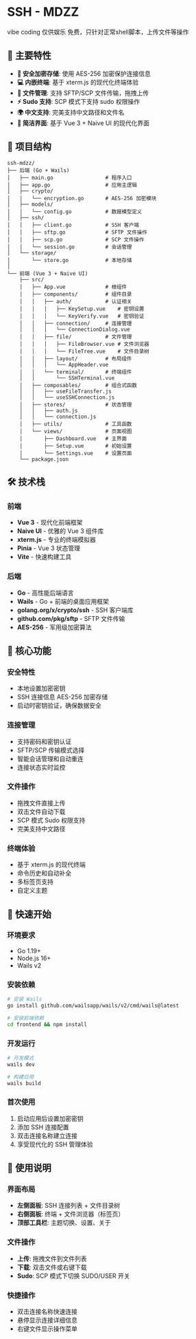# SSH - MDZZ 

vibe coding 仅供娱乐
免费，只针对正常shell脚本，上传文件等操作

## 🚀 主要特性

- **🔐 安全加密存储**: 使用 AES-256 加密保护连接信息
- **💻 内嵌终端**: 基于 xterm.js 的现代化终端体验
- **📁 文件管理**: 支持 SFTP/SCP 文件传输，拖拽上传
- **⚡ Sudo 支持**: SCP 模式下支持 sudo 权限操作
- **🌍 中文支持**: 完美支持中文路径和文件名
- **🎯 简洁界面**: 基于 Vue 3 + Naive UI 的现代化界面

## 📁 项目结构

```
ssh-mdzz/
├── 后端 (Go + Wails)
│   ├── main.go                 # 程序入口
│   ├── app.go                  # 应用主逻辑
│   ├── crypto/
│   │   └── encryption.go       # AES-256 加密模块
│   ├── models/
│   │   └── config.go           # 数据模型定义
│   ├── ssh/
│   │   ├── client.go           # SSH 客户端
│   │   ├── sftp.go             # SFTP 文件操作
│   │   ├── scp.go              # SCP 文件操作
│   │   └── session.go          # 会话管理
│   └── storage/
│       └── store.go            # 本地存储
│
└── 前端 (Vue 3 + Naive UI)
    ├── src/
    │   ├── App.vue             # 根组件
    │   ├── components/         # 组件目录
    │   │   ├── auth/           # 认证相关
    │   │   │   ├── KeySetup.vue    # 密钥设置
    │   │   │   └── KeyVerify.vue   # 密钥验证
    │   │   ├── connection/     # 连接管理
    │   │   │   └── ConnectionDialog.vue
    │   │   ├── file/           # 文件管理
    │   │   │   ├── FileBrowser.vue # 文件浏览器
    │   │   │   └── FileTree.vue    # 文件目录树
    │   │   ├── layout/         # 布局组件
    │   │   │   └── AppHeader.vue
    │   │   └── terminal/       # 终端组件
    │   │       └── SSHTerminal.vue
    │   ├── composables/        # 组合式函数
    │   │   ├── useFileTransfer.js
    │   │   └── useSSHConnection.js
    │   ├── stores/             # 状态管理
    │   │   ├── auth.js
    │   │   └── connection.js
    │   ├── utils/              # 工具函数
    │   └── views/              # 页面视图
    │       ├── Dashboard.vue   # 主界面
    │       ├── Setup.vue       # 初始设置
    │       └── Settings.vue    # 设置页面
    └── package.json
```

## 🛠️ 技术栈

### 前端
- **Vue 3** - 现代化前端框架
- **Naive UI** - 优雅的 Vue 3 组件库
- **xterm.js** - 专业的终端模拟器
- **Pinia** - Vue 3 状态管理
- **Vite** - 快速构建工具

### 后端
- **Go** - 高性能后端语言
- **Wails** - Go + 前端的桌面应用框架
- **golang.org/x/crypto/ssh** - SSH 客户端库
- **github.com/pkg/sftp** - SFTP 文件传输
- **AES-256** - 军用级加密算法

## 🎯 核心功能

### 安全特性
- 本地设置加密密钥
- SSH 连接信息 AES-256 加密存储
- 启动时密钥验证，确保数据安全

### 连接管理
- 支持密码和密钥认证
- SFTP/SCP 传输模式选择
- 智能会话管理和自动重连
- 连接状态实时监控

### 文件操作
- 拖拽文件直接上传
- 双击文件自动下载
- SCP 模式 Sudo 权限支持
- 完美支持中文路径

### 终端体验
- 基于 xterm.js 的现代终端
- 命令历史和自动补全
- 多标签页支持
- 自定义主题

## 🚀 快速开始

### 环境要求
- Go 1.19+
- Node.js 16+
- Wails v2

### 安装依赖
```bash
# 安装 Wails
go install github.com/wailsapp/wails/v2/cmd/wails@latest

# 安装前端依赖
cd frontend && npm install
```

### 开发运行
```bash
# 开发模式
wails dev

# 构建应用
wails build
```

### 首次使用
1. 启动应用后设置加密密钥
2. 添加 SSH 连接配置
3. 双击连接名称建立连接
4. 享受现代化的 SSH 管理体验

## 📝 使用说明

### 界面布局
- **左侧面板**: SSH 连接列表 + 文件目录树
- **右侧面板**: 终端 + 文件浏览器（标签页）
- **顶部工具栏**: 主题切换、设置、关于

### 文件操作
- **上传**: 拖拽文件到文件列表
- **下载**: 双击文件或右键下载
- **Sudo**: SCP 模式下切换 SUDO/USER 开关

### 快捷操作
- 双击连接名称快速连接
- 悬停显示连接详细信息
- 右键文件显示操作菜单
